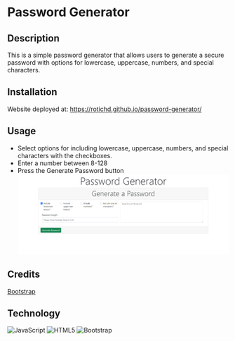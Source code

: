 # Password Generator
## Description
This is a simple password generator that allows users to generate a secure password with options for lowercase, uppercase, numbers, and special characters.
## Installation
Website deployed at: https://rotichd.github.io/password-generator/
## Usage
- Select options for including lowercase, uppercase, numbers, and special characters with the checkboxes.
- Enter a number between 8-128
- Press the Generate Password button
![screenshot](screenshot.png)

## Credits
[Bootstrap](https://getbootstrap.com)

## Technology
![JavaScript](https://img.shields.io/badge/javascript-%23323330.svg?style=for-the-badge&logo=javascript&logoColor=%23F7DF1E) ![HTML5](https://img.shields.io/badge/html5-%23E34F26.svg?style=for-the-badge&logo=html5&logoColor=white) ![Bootstrap](https://img.shields.io/badge/bootstrap-%23563D7C.svg?style=for-the-badge&logo=bootstrap&logoColor=white)